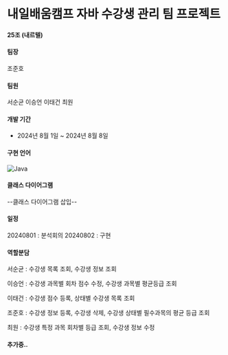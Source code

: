 # 내일배움캠프 자바 수강생 관리 팀 프로젝트

#### 25조 (내르텔)

#### 팀장
조준호

#### 팀원
서순균
이승언
이태건
최원

#### 개발 기간
- 2024년 8월 1일 ~ 2024년 8월 8일

#### 구현 언어
![Java](https://img.shields.io/badge/java-%23ED8B00.svg?style=for-the-badge&logo=openjdk&logoColor=white)

#### 클래스 다이어그램
--클래스 다이어그램 삽입--

#### 일정
20240801 : 분석회의
20240802 : 구현

#### 역할분담
서순균 : 수강생 목록 조회, 수강생 정보 조회

이승언 : 수강생 과목별 회차 점수 수정, 수강생 과목별 평균등급 조회

이태건 : 수강생 점수 등록, 상태별 수강생 목록 조회

조준호 : 수강생 정보 등록, 수강생 삭제, 수강생 상태별 필수과목의 평균 등급 조회

최원 : 수강생 특정 과목 회차별 등급 조회, 수강생 정보 수정


#### 추가중..
